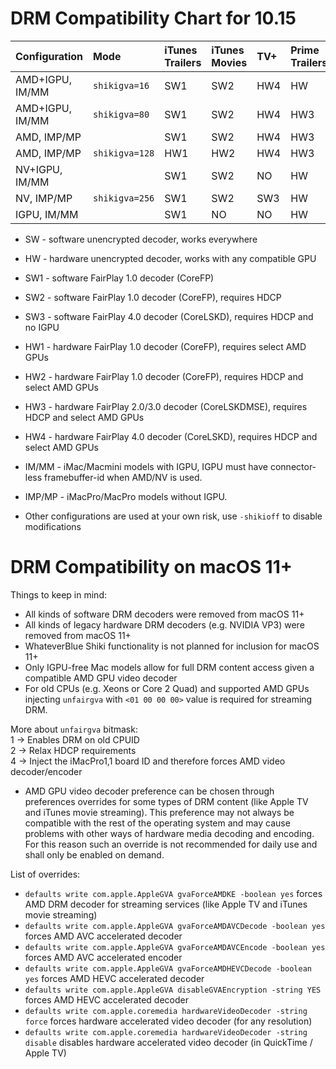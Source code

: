 # DRM Compatibility Chart for 10.15

| Configuration   | Mode           | iTunes Trailers | iTunes Movies | TV+  | Prime Trailers | Prime/Netflix | IQSV |
| :-------------- | :------------- | :-------------- | :------------ | :--- | :------------- | ------------- | ---- |
| AMD+IGPU, IM/MM | `shikigva=16`  | SW1             | SW2           | HW4  | HW             | NO            | OK   |
| AMD+IGPU, IM/MM | `shikigva=80`  | SW1             | SW2           | HW4  | HW3            | HW3           | OK   |
| AMD, IMP/MP     |                | SW1             | SW2           | HW4  | HW3            | HW3           | NO   |
| AMD, IMP/MP     | `shikigva=128` | HW1             | HW2           | HW4  | HW3            | HW3           | NO   |
| NV+IGPU, IM/MM  |                | SW1             | SW2           | NO   | HW             | NO            | OK   |
| NV, IMP/MP      | `shikigva=256` | SW1             | SW2           | SW3  | HW             | NO            | NO   |
| IGPU, IM/MM     |                | SW1             | NO            | NO   | HW             | NO            | OK   |

- SW - software unencrypted decoder, works everywhere
- HW - hardware unencrypted decoder, works with any compatible GPU
- SW1 - software FairPlay 1.0 decoder (CoreFP)
- SW2 - software FairPlay 1.0 decoder (CoreFP), requires HDCP
- SW3 - software FairPlay 4.0 decoder (CoreLSKD), requires HDCP and no IGPU
- HW1 - hardware FairPlay 1.0 decoder (CoreFP), requires select AMD GPUs
- HW2 - hardware FairPlay 1.0 decoder (CoreFP), requires HDCP and select AMD GPUs
- HW3 - hardware FairPlay 2.0/3.0 decoder (CoreLSKDMSE), requires HDCP and select AMD GPUs
- HW4 - hardware FairPlay 4.0 decoder (CoreLSKD), requires HDCP and select AMD GPUs

- IM/MM - iMac/Macmini models with IGPU, IGPU must have connector-less framebuffer-id when AMD/NV is used.
- IMP/MP - iMacPro/MacPro models without IGPU.
- Other configurations are used at your own risk, use `-shikioff` to disable modifications

# DRM Compatibility on macOS 11+

Things to keep in mind:

- All kinds of software DRM decoders were removed from macOS 11+
- All kinds of legacy hardware DRM decoders (e.g. NVIDIA VP3) were removed from macOS 11+
- WhateverBlue Shiki functionality is not planned for inclusion for macOS 11+
- Only IGPU-free Mac models allow for full DRM content access given a compatible AMD GPU video decoder
- For old CPUs (e.g. Xeons or Core 2 Quad) and supported AMD GPUs injecting `unfairgva` with `<01 00 00 00>` value is required for streaming DRM.  
  
More about `unfairgva` bitmask:  
1 -> Enables DRM on old CPUID  
2 -> Relax HDCP requirements   
4 -> Inject the iMacPro1,1 board ID and therefore forces AMD video decoder/encoder  
  
- AMD GPU video decoder preference can be chosen through preferences overrides for some types of DRM content (like Apple TV and iTunes movie streaming). This preference may not always be compatible with the rest of the operating system and may cause problems with other ways of hardware media decoding and encoding. For this reason such an override is not recommended for daily use and shall only be enabled on demand.

List of overrides:  
- `defaults write com.apple.AppleGVA gvaForceAMDKE -boolean yes` forces AMD DRM decoder for streaming services (like Apple TV and iTunes movie streaming)
- `defaults write com.apple.AppleGVA gvaForceAMDAVCDecode -boolean yes` forces AMD AVC accelerated decoder
- `defaults write com.apple.AppleGVA gvaForceAMDAVCEncode -boolean yes` forces AMD AVC accelerated encoder
- `defaults write com.apple.AppleGVA gvaForceAMDHEVCDecode -boolean yes` forces AMD HEVC accelerated decoder
- `defaults write com.apple.AppleGVA disableGVAEncryption -string YES` forces AMD HEVC accelerated decoder
- `defaults write com.apple.coremedia hardwareVideoDecoder -string force` forces hardware accelerated video decoder (for any resolution)
- `defaults write com.apple.coremedia hardwareVideoDecoder -string disable` disables hardware accelerated video decoder (in QuickTime / Apple TV)
